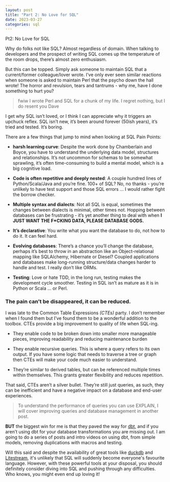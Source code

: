```yaml
---
layout: post
title: "Part 2: No Love for SQL"
date: 2023-03-27
categories: sql
---
```


Pt2: No Love for SQL

Why do folks not like SQL? Almost regardless of domain. When talking to developers and the prospect of writing SQL comes up the temperature of the room drops, there’s almost zero enthusiasm.

But this can be topped. Simply ask someone to maintain SQL that a current/former colleague/lover wrote. I’ve only ever seen similar reactions when someone is asked to maintain Perl that the psycho down the hall wrote! The horror and revulsion, tears and tantrums - why me, have I done something to hurt you?

> fwiw I wrote Perl and SQL for a chunk of my life. I regret nothing, but I do resent you Dave

I get why SQL isn’t loved, or I think I can appreciate why it triggers an upchuck reflex. SQL isn’t new, it’s been around forever (50ish years), it’s tried and tested. It’s boring.

There are a few things that jump to mind when looking at SQL Pain Points:

* __harsh learning curve__: Despite the work done by Chamberlain and Boyce, you have to understand the underlying data model, structures and relationships. It’s not uncommon for schemas to be somewhat sprawling, it’s often time-consuming to build a mental model, which is a big cognitive load.

* __Code is often repetitive and deeply nested__: A couple hundred lines of Python/Scala/Java and you’re fine. 100+ of SQL? No, no thanks - you’re unlikely to have test support and those SQL errors … I would rather fight the borrow checker.

* __Multiple syntax and dialects__: Not all SQL is equal, sometimes the changes between dialects is minimal, other times not. Hopping between databases can be frustrating - it’s yet another thing to deal with when __I JUST WANT THE F*CKING DATA, PLEASE DATABASE GODS.__

* __It’s declarative__: You write what you want the database to do, not how to do it. It can feel hard.

* __Evolving databases__: There’s a chance you’ll change the database, perhaps it’s best to throw in an abstraction like an Object-relational mapping like SQLAlchemy, Hibernate or Diesel? Coupled applications and databases make long-running structure/data changes harder to handle and test. I really don’t like ORMs.

* __Testing__: Love or hate TDD, in the long run, testing makes the development cycle smoother. Testing in SQL isn’t as mature as it is in Python or Scala … or Perl.


### The pain can’t be disappeared, it can be reduced.

I was late to the Common Table Expressions _(CTEs)_ party. I don’t remember when I found them but I’ve found them to be a wonderful addition to the toolbox. CTEs provide a big improvement to quality of life when SQL-ing.

* They enable code to be broken down into smaller more manageable pieces, improving readability and reducing maintenance burden

* They enable recursive queries. This is where a query refers to its own output. If you have some logic that needs to traverse a tree or
graph then CTEs will make your code much easier to understand.

* They’re similar to derived tables, but can be referenced multiple times within themselves.  This grants greater flexibility and reduces repetition.

That said, CTEs aren’t a silver bullet.  They’re still just queries, as such, they can be inefficient and have a negative impact on a database and end-user experiences.

> To understand the performance of queries you can use EXPLAIN, I will cover improving queries and database management in another post.

__BUT__ the biggest win for me is that they paved the way for [dbt](https://docs.getdbt.com/docs/introduction), and if you aren’t using dbt for your database transformations you are missing out. I am going to do a series of posts and intro videos on using dbt, from simple models, removing duplications with macros and testing.

Will this said and despite the availability of great tools like [duckdb](https://duckdb.org/) and [Litestream](https://litestream.io/), it's unlikely that SQL will suddenly become everyone's favourite language. However, with these powerful tools at your disposal, you should definitely consider diving into SQL and pushing through any difficulties. Who knows, you might even end up loving it!

